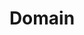 ---
title: "Domain"
layout: category
permalink: /categories/domain/
author_profile: true
taxonomy: Domain
sidebar:
  nav: "categories"
---